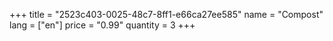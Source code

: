 +++
title = "2523c403-0025-48c7-8ff1-e66ca27ee585"
name = "Compost"
lang = ["en"]
price = "0.99"
quantity = 3
+++
